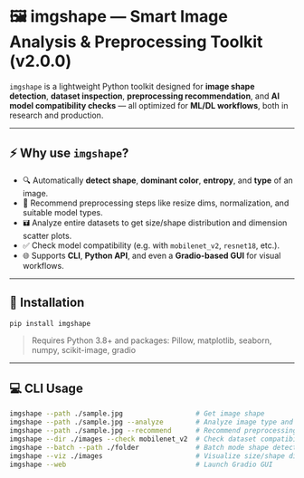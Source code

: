 ﻿# 🖼️ imgshape — Smart Image Analysis & Preprocessing Toolkit (v2.0.0)

`imgshape` is a lightweight Python toolkit designed for **image shape detection**, **dataset inspection**, **preprocessing recommendation**, and **AI model compatibility checks** — all optimized for **ML/DL workflows**, both in research and production.

---

## ⚡️ Why use `imgshape`?

* 🔍 Automatically **detect shape**, **dominant color**, **entropy**, and **type** of an image.
* 🧠 Recommend preprocessing steps like resize dims, normalization, and suitable model types.
* 🖬 Analyze entire datasets to get size/shape distribution and dimension scatter plots.
* ✅ Check model compatibility (e.g. with `mobilenet_v2`, `resnet18`, etc.).
* 🌐 Supports **CLI**, **Python API**, and even a **Gradio-based GUI** for visual workflows.

---

## 🚀 Installation

```bash
pip install imgshape
```

> Requires Python 3.8+ and packages: Pillow, matplotlib, seaborn, numpy, scikit-image, gradio

---

## 💻 CLI Usage

```bash
imgshape --path ./sample.jpg                  # Get image shape
imgshape --path ./sample.jpg --analyze        # Analyze image type and entropy
imgshape --path ./sample.jpg --recommend      # Recommend preprocessing steps
imgshape --dir ./images --check mobilenet_v2  # Check dataset compatibility with a model
imgshape --batch --path ./folder              # Batch mode shape detection
imgshape --viz ./images                       # Visualize size/shape distribution
imgshape --web                                # Launch Gradio GUI
```
